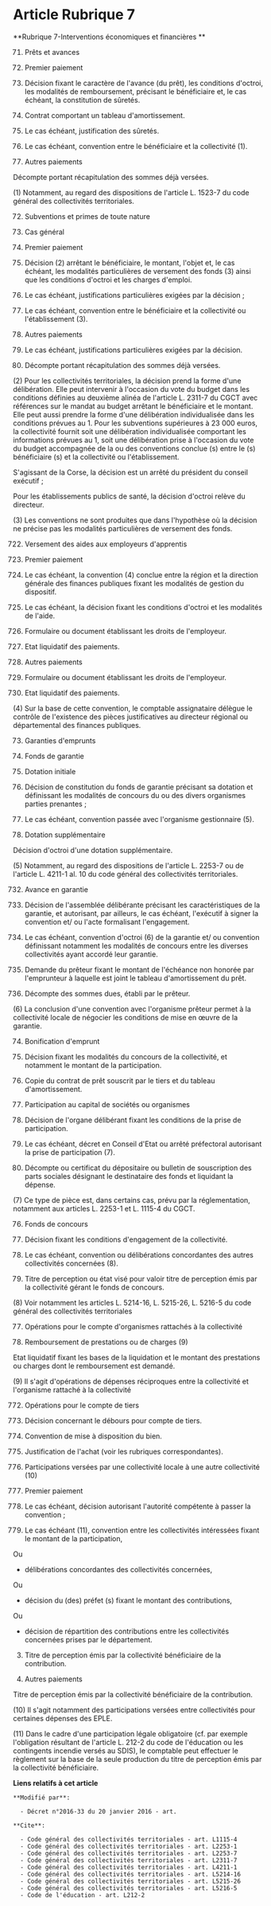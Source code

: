# Article Rubrique 7

**Rubrique 7-Interventions économiques et financières **

71. Prêts et avances 

711. Premier paiement 

1. Décision fixant le caractère de l'avance (du prêt), les conditions d'octroi, les modalités de remboursement, précisant le
bénéficiaire et, le cas échéant, la constitution de sûretés. 

2. Contrat comportant un tableau d'amortissement. 

3. Le cas échéant, justification des sûretés. 

4. Le cas échéant, convention entre le bénéficiaire et la collectivité (1). 

712. Autres paiements 

Décompte portant récapitulation des sommes déjà versées. 

(1) Notamment, au regard des dispositions de l'article L. 1523-7 du code général des collectivités territoriales. 

72. Subventions et primes de toute nature 

721. Cas général 

7211. Premier paiement 

1. Décision (2) arrêtant le bénéficiaire, le montant, l'objet et, le cas échéant, les modalités particulières de versement
des fonds (3) ainsi que les conditions d'octroi et les charges d'emploi. 

2. Le cas échéant, justifications particulières exigées par la décision ; 

3. Le cas échéant, convention entre le bénéficiaire et la collectivité ou l'établissement (3). 

7212. Autres paiements 

1. Le cas échéant, justifications particulières exigées par la décision. 

2. Décompte portant récapitulation des sommes déjà versées. 

(2) Pour les collectivités territoriales, la décision prend la forme d'une délibération. Elle peut intervenir à l'occasion du
vote du budget dans les conditions définies au deuxième alinéa de l'article L. 2311-7 du CGCT avec références sur le mandat
au budget arrêtant le bénéficiaire et le montant. Elle peut aussi prendre la forme d'une délibération individualisée dans les
conditions prévues au 1. Pour les subventions supérieures à 23 000 euros, la collectivité fournit soit une délibération
individualisée comportant les informations prévues au 1, soit une délibération prise à l'occasion du vote du budget
accompagnée de la ou des conventions conclue (s) entre le (s) bénéficiaire (s) et la collectivité ou l'établissement. 

S'agissant de la Corse, la décision est un arrêté du président du conseil exécutif ; 

Pour les établissements publics de santé, la décision d'octroi relève du directeur. 

(3) Les conventions ne sont produites que dans l'hypothèse où la décision ne précise pas les modalités particulières de
versement des fonds. 

722. Versement des aides aux employeurs d'apprentis 

7221. Premier paiement 

1. Le cas échéant, la convention (4) conclue entre la région et la direction générale des finances publiques fixant les
modalités de gestion du dispositif. 

2. Le cas échéant, la décision fixant les conditions d'octroi et les modalités de l'aide. 

3. Formulaire ou document établissant les droits de l'employeur. 

4. Etat liquidatif des paiements. 

7222. Autres paiements 

1. Formulaire ou document établissant les droits de l'employeur. 

2. Etat liquidatif des paiements. 

(4) Sur la base de cette convention, le comptable assignataire délègue le contrôle de l'existence des pièces justificatives
au directeur régional ou départemental des finances publiques. 

73. Garanties d'emprunts 

731. Fonds de garantie 

7311. Dotation initiale 

1. Décision de constitution du fonds de garantie précisant sa dotation et définissant les modalités de concours du ou des
divers organismes parties prenantes ; 

2. Le cas échéant, convention passée avec l'organisme gestionnaire (5). 

7312. Dotation supplémentaire 

Décision d'octroi d'une dotation supplémentaire. 

(5) Notamment, au regard des dispositions de l'article L. 2253-7 ou de l'article L. 4211-1 al. 10 du code général des
collectivités territoriales. 

732. Avance en garantie 

1. Décision de l'assemblée délibérante précisant les caractéristiques de la garantie, et autorisant, par ailleurs, le cas
échéant, l'exécutif à signer la convention et/ ou l'acte formalisant l'engagement. 

2. Le cas échéant, convention d'octroi (6) de la garantie et/ ou convention définissant notamment les modalités de concours
entre les diverses collectivités ayant accordé leur garantie. 

3. Demande du prêteur fixant le montant de l'échéance non honorée par l'emprunteur à laquelle est joint le tableau
d'amortissement du prêt. 

4. Décompte des sommes dues, établi par le prêteur. 

(6) La conclusion d'une convention avec l'organisme prêteur permet à la collectivité locale de négocier les conditions de
mise en œuvre de la garantie. 

74. Bonification d'emprunt 

1. Décision fixant les modalités du concours de la collectivité, et notamment le montant de la participation. 

2. Copie du contrat de prêt souscrit par le tiers et du tableau d'amortissement. 

75. Participation au capital de sociétés ou organismes 

1. Décision de l'organe délibérant fixant les conditions de la prise de participation. 

2. Le cas échéant, décret en Conseil d'Etat ou arrêté préfectoral autorisant la prise de participation (7). 

3. Décompte ou certificat du dépositaire ou bulletin de souscription des parts sociales désignant le destinataire des fonds
et liquidant la dépense. 

(7) Ce type de pièce est, dans certains cas, prévu par la réglementation, notamment aux articles L. 2253-1 et L. 1115-4 du
CGCT. 

76. Fonds de concours 

1. Décision fixant les conditions d'engagement de la collectivité. 

2. Le cas échéant, convention ou délibérations concordantes des autres collectivités concernées (8). 

3. Titre de perception ou état visé pour valoir titre de perception émis par la collectivité gérant le fonds de concours. 

(8) Voir notamment les articles L. 5214-16, L. 5215-26, L. 5216-5 du code général des collectivités territoriales 

77. Opérations pour le compte d'organismes rattachés à la collectivité 

771. Remboursement de prestations ou de charges (9) 

Etat liquidatif fixant les bases de la liquidation et le montant des prestations ou charges dont le remboursement est
demandé. 

(9) Il s'agit d'opérations de dépenses réciproques entre la collectivité et l'organisme rattaché à la collectivité 

772. Opérations pour le compte de tiers 

1. Décision concernant le débours pour compte de tiers. 

2. Convention de mise à disposition du bien. 

3. Justification de l'achat (voir les rubriques correspondantes). 

78. Participations versées par une collectivité locale à une autre collectivité (10) 

781. Premier paiement 

1. Le cas échéant, décision autorisant l'autorité compétente à passer la convention ; 

2. Le cas échéant (11), convention entre les collectivités intéressées fixant le montant de la participation, 

Ou

- délibérations concordantes des collectivités concernées, 

Ou

- décision du (des) préfet (s) fixant le montant des contributions, 

Ou

- décision de répartition des contributions entre les collectivités concernées prises par le département. 

3. Titre de perception émis par la collectivité bénéficiaire de la contribution. 

782. Autres paiements 

Titre de perception émis par la collectivité bénéficiaire de la contribution. 

(10) Il s'agit notamment des participations versées entre collectivités pour certaines dépenses des EPLE. 

(11) Dans le cadre d'une participation légale obligatoire (cf. par exemple l'obligation résultant de l'article L. 212-2 du
code de l'éducation ou les contingents incendie versés au SDIS), le comptable peut effectuer le règlement sur la base de la
seule production du titre de perception émis par la collectivité bénéficiaire.

**Liens relatifs à cet article**

	**Modifié par**:

	  - Décret n°2016-33 du 20 janvier 2016 - art.

	**Cite**:

	  - Code général des collectivités territoriales - art. L1115-4
	  - Code général des collectivités territoriales - art. L2253-1
	  - Code général des collectivités territoriales - art. L2253-7
	  - Code général des collectivités territoriales - art. L2311-7
	  - Code général des collectivités territoriales - art. L4211-1
	  - Code général des collectivités territoriales - art. L5214-16
	  - Code général des collectivités territoriales - art. L5215-26
	  - Code général des collectivités territoriales - art. L5216-5
	  - Code de l'éducation - art. L212-2

